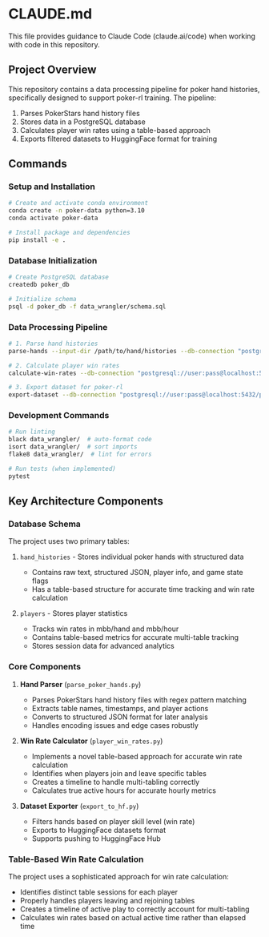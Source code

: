 # CLAUDE.md

This file provides guidance to Claude Code (claude.ai/code) when working with code in this repository.

## Project Overview

This repository contains a data processing pipeline for poker hand histories, specifically designed to support poker-rl training. The pipeline:

1. Parses PokerStars hand history files
2. Stores data in a PostgreSQL database
3. Calculates player win rates using a table-based approach
4. Exports filtered datasets to HuggingFace format for training

## Commands

### Setup and Installation

```bash
# Create and activate conda environment
conda create -n poker-data python=3.10
conda activate poker-data

# Install package and dependencies
pip install -e .
```

### Database Initialization

```bash
# Create PostgreSQL database
createdb poker_db

# Initialize schema
psql -d poker_db -f data_wrangler/schema.sql
```

### Data Processing Pipeline

```bash
# 1. Parse hand histories
parse-hands --input-dir /path/to/hand/histories --db-connection "postgresql://user:pass@localhost:5432/poker_db"

# 2. Calculate player win rates
calculate-win-rates --db-connection "postgresql://user:pass@localhost:5432/poker_db" --min-hands 50

# 3. Export dataset for poker-rl
export-dataset --db-connection "postgresql://user:pass@localhost:5432/poker_db" --min-win-rate 500 --dataset-name "poker_winning_players"
```

### Development Commands

```bash
# Run linting
black data_wrangler/  # auto-format code
isort data_wrangler/  # sort imports
flake8 data_wrangler/  # lint for errors

# Run tests (when implemented)
pytest 
```

## Key Architecture Components

### Database Schema

The project uses two primary tables:

1. `hand_histories` - Stores individual poker hands with structured data
   - Contains raw text, structured JSON, player info, and game state flags
   - Has a table-based structure for accurate time tracking and win rate calculation

2. `players` - Stores player statistics
   - Tracks win rates in mbb/hand and mbb/hour
   - Contains table-based metrics for accurate multi-table tracking
   - Stores session data for advanced analytics

### Core Components

1. **Hand Parser** (`parse_poker_hands.py`)
   - Parses PokerStars hand history files with regex pattern matching
   - Extracts table names, timestamps, and player actions
   - Converts to structured JSON format for later analysis
   - Handles encoding issues and edge cases robustly

2. **Win Rate Calculator** (`player_win_rates.py`)
   - Implements a novel table-based approach for accurate win rate calculation
   - Identifies when players join and leave specific tables
   - Creates a timeline to handle multi-tabling correctly 
   - Calculates true active hours for accurate hourly metrics

3. **Dataset Exporter** (`export_to_hf.py`)
   - Filters hands based on player skill level (win rate)
   - Exports to HuggingFace datasets format
   - Supports pushing to HuggingFace Hub

### Table-Based Win Rate Calculation

The project uses a sophisticated approach for win rate calculation:
- Identifies distinct table sessions for each player
- Properly handles players leaving and rejoining tables
- Creates a timeline of active play to correctly account for multi-tabling
- Calculates win rates based on actual active time rather than elapsed time